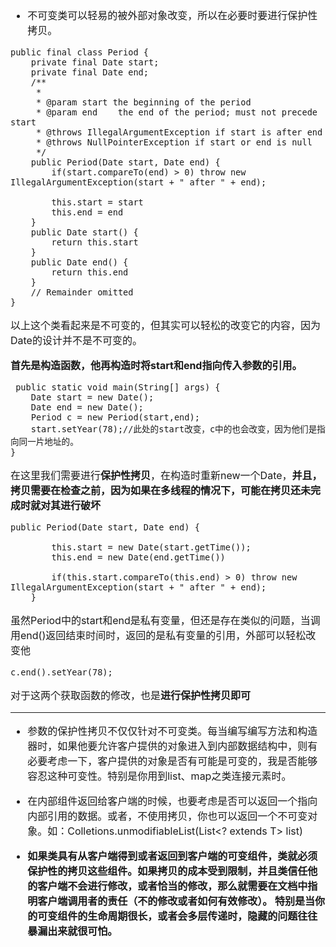 <font size = "3">

- 不可变类可以轻易的被外部对象改变，所以在必要时要进行保护性拷贝。

```
public final class Period {
    private final Date start;
    private final Date end;
    /**
     *
     * @param start the beginning of the period
     * @param end    the end of the period; must not precede start
     * @throws IllegalArgumentException if start is after end
     * @throws NullPointerException if start or end is null
     */
    public Period(Date start, Date end) {
        if(start.compareTo(end) > 0) throw new IllegalArgumentException(start + " after " + end);
        
        this.start = start
        this.end = end
    }
    public Date start() {
        return this.start
    }
    public Date end() {
        return this.end
    }
    // Remainder omitted
}

```
以上这个类看起来是不可变的，但其实可以轻松的改变它的内容，因为Date的设计并不是不可变的。

**首先是构造函数，他再构造时将start和end指向传入参数的引用。**
```
 public static void main(String[] args) {
    Date start = new Date();
    Date end = new Date();
    Period c = new Period(start,end);
    start.setYear(78);//此处的start改变，c中的也会改变，因为他们是指向同一片地址的。
}
```
在这里我们需要进行**保护性拷贝**，在构造时重新new一个Date，**并且，拷贝需要在检查之前，因为如果在多线程的情况下，可能在拷贝还未完成时就对其进行破坏**
```
public Period(Date start, Date end) {

        this.start = new Date(start.getTime());
        this.end = new Date(end.getTime())

        if(this.start.compareTo(this.end) > 0) throw new IllegalArgumentException(start + " after " + end);
    }
```
虽然Period中的start和end是私有变量，但还是存在类似的问题，当调用end()返回结束时间时，返回的是私有变量的引用，外部可以轻松改变他
```
c.end().setYear(78);
```
对于这两个获取函数的修改，也是**进行保护性拷贝即可**
- - -
- 参数的保护性拷贝不仅仅针对不可变类。每当编写编写方法和构造器时，如果他要允许客户提供的对象进入到内部数据结构中，则有必要考虑一下，客户提供的对象是否有可能是可变的，我是否能够容忍这种可变性。特别是你用到list、map之类连接元素时。


- 在内部组件返回给客户端的时候，也要考虑是否可以返回一个指向内部引用的数据。或者，不使用拷贝，你也可以返回一个不可变对象。如：Colletions.unmodifiableList(List<? extends T> list)


- **如果类具有从客户端得到或者返回到客户端的可变组件，类就必须保护性的拷贝这些组件。如果拷贝的成本受到限制，并且类信任他的客户端不会进行修改，或者恰当的修改，那么就需要在文档中指明客户端调用者的责任（不的修改或者如何有效修改）。
特别是当你的可变组件的生命周期很长，或者会多层传递时，隐藏的问题往往暴漏出来就很可怕。**

</font>
